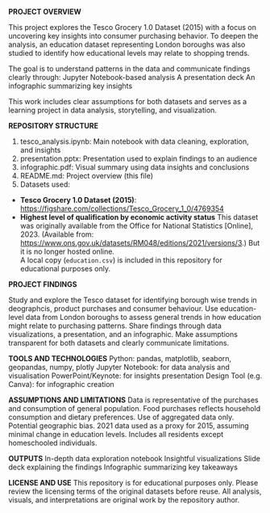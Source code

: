 **PROJECT OVERVIEW**

This project explores the Tesco Grocery 1.0 Dataset (2015) with a focus on uncovering key insights into consumer purchasing behavior. To deepen the analysis, an education dataset representing London boroughs was also studied to identify how educational levels may relate to shopping trends.

The goal is to understand patterns in the data and communicate findings clearly through:
Jupyter Notebook-based analysis
A presentation deck
An infographic summarizing key insights

This work includes clear assumptions for both datasets and serves as a learning project in data analysis, storytelling, and visualization.



**REPOSITORY STRUCTURE**

1. tesco_analysis.ipynb: Main notebook with data cleaning, exploration, and insights
2. presentation.pptx: Presentation used to explain findings to an audience
3. infographic.pdf: Visual summary using data insights and conclusions
4. README.md: Project overview (this file)
5. Datasets used: 
- **Tesco Grocery 1.0 Dataset (2015)**: https://figshare.com/collections/Tesco_Grocery_1_0/4769354
- **Highest level of qualification by economic activity status** 
  This dataset was originally available from the Office for National Statistics [Online], 2023. (Available from: https://www.ons.gov.uk/datasets/RM048/editions/2021/versions/3.)
  But it is no longer hosted online.  
  A local copy (`education.csv`) is included in this repository for educational purposes only.


**PROJECT FINDINGS**

Study and explore the Tesco dataset for identifying borough wise trends in deographcis, product purchases and consumer behaviour. 
Use education-level data from London boroughs to assess general trends in how education might relate to purchasing patterns.
Share findings through data visualizations, a presentation, and an infographic.
Make assumptions transparent for both datasets and clearly communicate limitations.


**TOOLS AND TECHNOLOGIES**
Python: pandas, matplotlib, seaborn, geopandas, numpy, plotly
Jupyter Notebook: for data analysis and visualisation
PowerPoint/Keynote: for insights presentation
Design Tool (e.g. Canva): for infographic creation


**ASSUMPTIONS AND LIMITATIONS**
Data is representative of the purchases and consumption of general population.
Food purchases reflects household consumption and dietary preferences.
Use of aggregated data only.
Potential geographic bias.
2021 data used as a proxy for 2015, assuming minimal change in education levels.
Includes all residents except homeschooled individuals.


**OUTPUTS**
In-depth data exploration notebook
Insightful visualizations
Slide deck explaining the findings
Infographic summarizing key takeaways


**LICENSE AND USE**
This repository is for educational purposes only. Please review the licensing terms of the original datasets before reuse.
All analysis, visuals, and interpretations are original work by the repository author.





  


  

